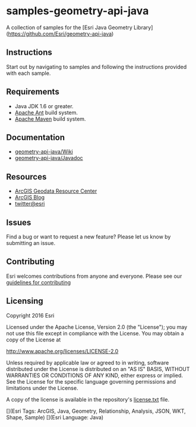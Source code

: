 samples-geometry-api-java
=========================

A collection of samples for the [Esri Java Geometry Library] (https://github.com/Esri/geometry-api-java)

## Instructions
Start out by navigating to samples and following the instructions provided with each sample.

## Requirements

* Java JDK 1.6 or greater.
* [Apache Ant](http://ant.apache.org/) build system.
* [Apache Maven](http://maven.apache.org/) build system.

## Documentation
* [geometry-api-java/Wiki](https://github.com/Esri/geometry-api-java/wiki/)
* [geometry-api-java/Javadoc](http://esri.github.com/geometry-api-java/javadoc/)

## Resources

* [ArcGIS Geodata Resource Center]( http://resources.arcgis.com/en/communities/geodata/)
* [ArcGIS Blog](http://blogs.esri.com/esri/arcgis/)
* [twitter@esri](http://twitter.com/esri)

## Issues

Find a bug or want to request a new feature?  Please let us know by submitting an issue.

## Contributing

Esri welcomes contributions from anyone and everyone. Please see our [guidelines for contributing](https://github.com/esri/contributing)

## Licensing
Copyright 2016 Esri

Licensed under the Apache License, Version 2.0 (the "License");
you may not use this file except in compliance with the License.
You may obtain a copy of the License at

   http://www.apache.org/licenses/LICENSE-2.0

Unless required by applicable law or agreed to in writing, software
distributed under the License is distributed on an "AS IS" BASIS,
WITHOUT WARRANTIES OR CONDITIONS OF ANY KIND, either express or implied.
See the License for the specific language governing permissions and
limitations under the License.

A copy of the license is available in the repository's [license.txt](https://raw.github.com/Esri/samples-geometry-api-java/master/license.txt) file.

[](Esri Tags: ArcGIS, Java, Geometry, Relationship, Analysis, JSON, WKT, Shape, Sample)
[](Esri Language: Java)

